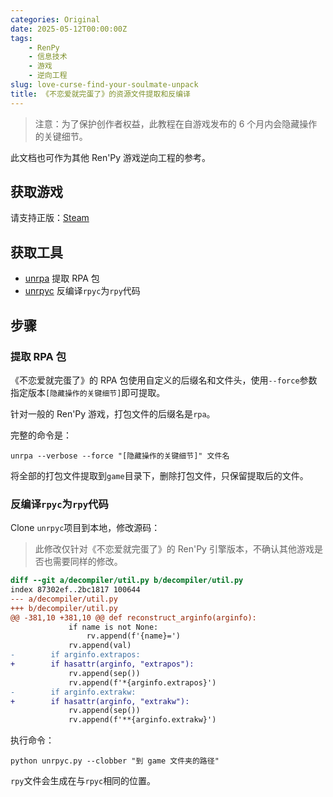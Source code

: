 ```yaml
---
categories: Original
date: 2025-05-12T00:00:00Z
tags:
    - RenPy
    - 信息技术
    - 游戏
    - 逆向工程
slug: love-curse-find-your-soulmate-unpack
title: 《不恋爱就完蛋了》的资源文件提取和反编译
---
```


> 注意：为了保护创作者权益，此教程在自游戏发布的 6 个月内会隐藏操作的关键细节。

此文档也可作为其他 Ren'Py 游戏逆向工程的参考。

## 获取游戏

请支持正版：[Steam](https://store.steampowered.com/app/3069120/)

## 获取工具

- [unrpa](https://github.com/Lattyware/unrpa) 提取 RPA 包
- [unrpyc](https://github.com/CensoredUsername/unrpyc) 反编译`rpyc`为`rpy`代码

## 步骤

### 提取 RPA 包

《不恋爱就完蛋了》的 RPA 包使用自定义的后缀名和文件头，使用`--force`参数指定版本`[隐藏操作的关键细节]`即可提取。

针对一般的 Ren'Py 游戏，打包文件的后缀名是`rpa`。

完整的命令是：

```shell
unrpa --verbose --force "[隐藏操作的关键细节]" 文件名
```

将全部的打包文件提取到`game`目录下，删除打包文件，只保留提取后的文件。

### 反编译`rpyc`为`rpy`代码

Clone `unrpyc`项目到本地，修改源码：

> 此修改仅针对《不恋爱就完蛋了》的 Ren'Py 引擎版本，不确认其他游戏是否也需要同样的修改。

```patch
diff --git a/decompiler/util.py b/decompiler/util.py
index 87302ef..2bc1817 100644
--- a/decompiler/util.py
+++ b/decompiler/util.py
@@ -381,10 +381,10 @@ def reconstruct_arginfo(arginfo):
             if name is not None:
                 rv.append(f'{name}=')
             rv.append(val)
-        if arginfo.extrapos:
+        if hasattr(arginfo, "extrapos"):
             rv.append(sep())
             rv.append(f'*{arginfo.extrapos}')
-        if arginfo.extrakw:
+        if hasattr(arginfo, "extrakw"):
             rv.append(sep())
             rv.append(f'**{arginfo.extrakw}')

```

执行命令：

```shell
python unrpyc.py --clobber "到 game 文件夹的路径"
```

`rpy`文件会生成在与`rpyc`相同的位置。
